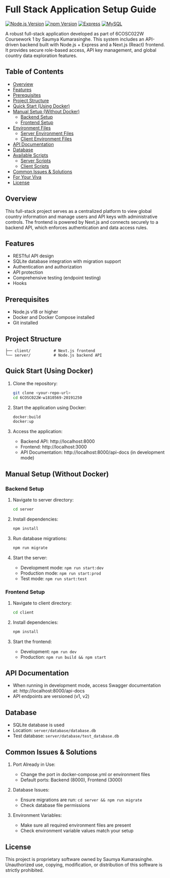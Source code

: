 # Full Stack Application Setup Guide

[![Node.js Version](https://img.shields.io/badge/node-%3E%3D%2020-brightgreen)](https://nodejs.org/)
[![npm Version](https://img.shields.io/badge/npm-%3E%3D%204.3.0-blue)](https://npmpkg.com/)
[![Express](https://img.shields.io/badge/Express-4.21.1-green)](https://expressjs.com/)
[![MySQL](https://img.shields.io/badge/MySQL-3.11.3-orange)](https://www.mysql.com/)

A robust full-stack application developed as part of 6COSC022W Coursework 1 by Saumya Kumarasinghe. This system includes an API-driven backend built with Node.js + Express and a Next.js (React) frontend. It provides secure role-based access, API key management, and global country data exploration features.

## Table of Contents

- [Overview](#overview)
- [Features](#features)
- [Prerequisites](#prerequisites)
- [Project Structure](#project-structure)
- [Quick Start (Using Docker)](#quick-start-using-docker)
- [Manual Setup (Without Docker)](#manual-setup-without-docker)
  - [Backend Setup](#backend-setup)
  - [Frontend Setup](#frontend-setup)
- [Environment Files](#environment-files)
  - [Server Environment Files](#server-environment-files)
  - [Client Environment Files](#client-environment-files)
- [API Documentation](#api-documentation)
- [Database](#database)
- [Available Scripts](#available-scripts)
  - [Server Scripts](#server-scripts)
  - [Client Scripts](#client-scripts)
- [Common Issues & Solutions](#common-issues--solutions)
- [For Your Viva](#for-your-viva)
- [License](#license)

## Overview

This full-stack project serves as a centralized platform to view global country information and manage users and API keys with administrative controls. The frontend is powered by Next.js and connects securely to a backend API, which enforces authentication and data access rules.

## Features

- RESTful API design
- SQLite database integration with migration support
- Authentication and authorization
- API protection
- Comprehensive testing (endpoint testing)
- Hooks

## Prerequisites

- Node.js v18 or higher
- Docker and Docker Compose installed
- Git installed

## Project Structure

```
├── client/          # Next.js frontend
└── server/          # Node.js backend API
```

## Quick Start (Using Docker)

1. Clone the repository:

   ```bash
   git clone <your-repo-url>
   cd 6COSC022W-w1810569-20191250
   ```

2. Start the application using Docker:

   ```bash
   docker:build
   docker:up
   ```

3. Access the application:
   - Backend API: http://localhost:8000
   - Frontend: http://localhost:3000
   - API Documentation: http://localhost:8000/api-docs (in development mode)

## Manual Setup (Without Docker)

### Backend Setup

1. Navigate to server directory:

   ```bash
   cd server
   ```

2. Install dependencies:

   ```bash
   npm install
   ```

3. Run database migrations:

   ```bash
   npm run migrate
   ```

4. Start the server:
   - Development mode: `npm run start:dev`
   - Production mode: `npm run start:prod`
   - Test mode: `npm run start:test`

### Frontend Setup

1. Navigate to client directory:

   ```bash
   cd client
   ```

2. Install dependencies:

   ```bash
   npm install
   ```

3. Start the frontend:
   - Development: `npm run dev`
   - Production: `npm run build && npm start`

## API Documentation

- When running in development mode, access Swagger documentation at: http://localhost:8000/api-docs
- API endpoints are versioned (v1, v2)

## Database

- SQLite database is used
- Location: `server/database/database.db`
- Test database: `server/database/test_database.db`

## Common Issues & Solutions

1. Port Already in Use:

   - Change the port in docker-compose.yml or environment files
   - Default ports: Backend (8000), Frontend (3000)

2. Database Issues:

   - Ensure migrations are run: `cd server && npm run migrate`
   - Check database file permissions

3. Environment Variables:
   - Make sure all required environment files are present
   - Check environment variable values match your setup

## License

This project is proprietary software owned by Saumya Kumarasinghe. Unauthorized use, copying, modification, or distribution of this software is strictly prohibited.
